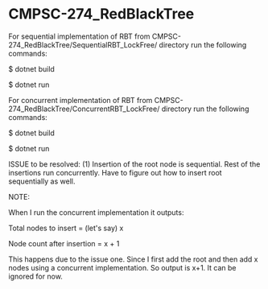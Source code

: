 # CMPSC-274_RedBlackTree

For sequential implementation of RBT from CMPSC-274_RedBlackTree/SequentialRBT_LockFree/ directory run the following commands:

$ dotnet build

$ dotnet run




For concurrent implementation of RBT from CMPSC-274_RedBlackTree/ConcurrentRBT_LockFree/ directory run the following commands:

$ dotnet build

$ dotnet run





ISSUE to be resolved:
(1) Insertion of the root node is sequential. Rest of the insertions run concurrently.
    Have to figure out how to insert root sequentially as well.

  



NOTE: 

When I run the concurrent implementation it outputs:

Total nodes to insert = (let's say) x

Node count after insertion = x + 1

This happens due to the issue one. Since I first add the root and then add x nodes using a concurrent implementation. So output is x+1. It can be ignored for now.
